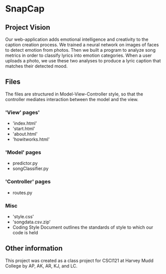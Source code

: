 # SnapCap
## Project Vision
Our web-application adds emotional intelligence and creativity to the caption creation process. We trained a neural network on images of faces to detect emotion from photos. Then we built a program to analyze song metrics in order to classify lyrics into emotion categories. When a user uploads a photo, we use these two analyses to produce a lyric caption that matches their detected mood. 


## Files
The files are structured in Model-View-Controller style, so that the controller mediates interaction between the model and the view.


### 'View' pages'
* 'index.html'
* 'start.html'
* 'about.html'
* 'howitworks.html'



### 'Model' pages
* predictor.py
* songClassifier.py


### 'Controller' pages
* routes.py

### Misc
* 'style.css'
* 'songdata.csv.zip'
* Coding Style Document outlines the standards of style to which our code is held

## Other information
This project was created as a class project for CSCI121 at Harvey Mudd College by AP, AK, AR, KJ, and LC.


